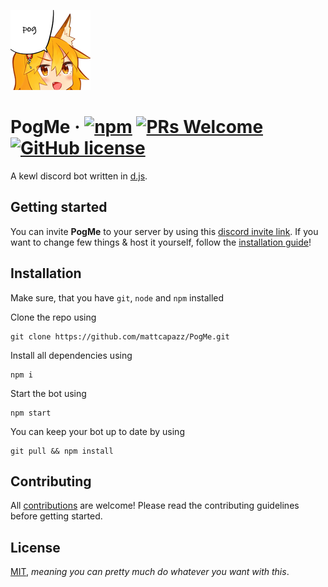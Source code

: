 ![PogMe Avatar](./img/avatar.png)

# PogMe &middot; [![npm](https://img.shields.io/npm/v/npm.svg?style=flat-square)](https://www.npmjs.com/package/npm) [![PRs Welcome](https://img.shields.io/badge/PRs-welcome-brightgreen.svg?style=flat-square)](http://makeapullrequest.com) [![GitHub license](https://img.shields.io/badge/license-MIT-blue.svg?style=flat-square)](LICENSE)

A kewl discord bot written in [d.js](https://discord.js.org/).

## Getting started

You can invite **PogMe** to your server by using this [discord invite link](https://discord.com/api/oauth2/authorize?client_id=700428283443019846&permissions=388160&redirect_uri=https%3A%2F%2Fdiscord.com%2Finvite%2FvKWe7ymUJq&scope=bot).
If you want to change few things & host it yourself, follow the [installation guide](#installation)!

## Installation

Make sure, that you have `git`, `node` and `npm` installed

Clone the repo using

    git clone https://github.com/mattcapazz/PogMe.git

Install all dependencies using

    npm i

Start the bot using

    npm start

You can keep your bot up to date by using

    git pull && npm install

## Contributing

All [contributions](CONTRIBUTING.md) are welcome! Please read the contributing guidelines before getting started.

## License

[MIT](LICENSE), _meaning you can pretty much do whatever you want with this_.
